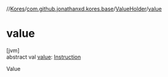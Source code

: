 //[Kores](../../../index.md)/[com.github.jonathanxd.kores.base](../index.md)/[ValueHolder](index.md)/[value](value.md)

# value

[jvm]\
abstract val [value](value.md): [Instruction](../../com.github.jonathanxd.kores/-instruction/index.md)

Value
